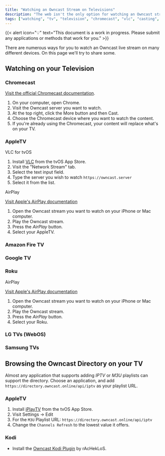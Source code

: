 ```yaml
---
title: "Watching an Owncast Stream on Televisions"
description: "The web isn't the only option for watching an Owncast stream."
tags: ["watching", "tv", "television", "chromecast", "vlc", "casting", "kodi"]
---
```


{{< alert icon="💡" text="This document is a work in progress. Please submit any applications or methods that work for you." >}}

There are numerous ways for you to watch an Owncast live stream on many
different devices. On this page we'll try to share some.

## Watching on your Television

### Chromecast

[Visit the official Chromecast documentation](https://support.google.com/chromecast/answer/3228332).

1. On your computer, open Chrome.
1. Visit the Owncast server you want to watch.
1. At the top right, click the More button and then Cast.
1. Choose the Chromecast device where you want to watch the content.
1. If you're already using the Chromecast, your content will replace what's on your TV.

### AppleTV

VLC for tvOS

1. Install [VLC](https://www.videolan.org/vlc/download-appletv.html) from the tvOS App Store.
1. Visit the "Network Stream" tab.
1. Select the text input field.
1. Type the server you wish to watch `https://owncast.server`
1. Select it from the list.

AirPlay

[Visit Apple's AirPlay documentation](https://support.apple.com/en-us/HT204289)

1. Open the Owncast stream you want to watch on your iPhone or Mac computer.
1. Play the Owncast stream.
1. Press the _AirPlay_ button.
1. Select your AppleTV.

### Amazon Fire TV

### Google TV

### Roku

AirPlay

[Visit Apple's AirPlay documentation](https://support.apple.com/en-us/HT204289)

1. Open the Owncast stream you want to watch on your iPhone or Mac computer.
1. Play the Owncast stream.
1. Press the _AirPlay_ button.
1. Select your Roku.

### LG TVs (WebOS)

### Samsung TVs

## Browsing the Owncast Directory on your TV

Almost any application that supports adding _IPTV_ or _M3U_ playlists can support the directory.
Choose an application, and add `https://directory.owncast.online/api/iptv` as your playlist URL.

### AppleTV

1. Install [iPlayTV](https://apps.apple.com/us/app/iplaytv-iptv-m3u-player/id1072226801) from the tvOS App Store.
1. Visit Settings -> Edit
1. For the `M3U` Playlist URL: `https://directory.owncast.online/api/iptv`
1. Change the `Channels Refresh` to the lowest value it offers.

### Kodi

- Install the [Owncast Kodi Plugin](https://github.com/rAcHekLoS/plugin.video.owncast) by rAcHekLoS.
